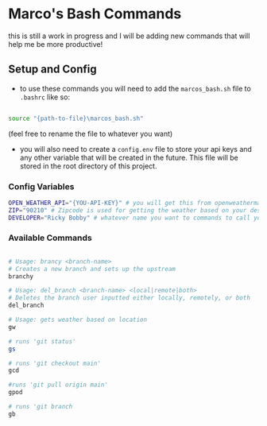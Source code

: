 # Marco's Bash Commands

this is still a work in progress and I will be adding new commands that will help me be more productive!

## Setup and Config

- to use these commands you will need to add the `marcos_bash.sh` file to `.bashrc` like so:

```bash

source "{path-to-file}\marcos_bash.sh"

```
(feel free to rename the file to whatever you want)

 - you will also need to create a `config.env` file to store your api keys and any other variable that will be created in the future. This file will be stored in the root directory of this project.

### Config Variables

```bash
OPEN_WEATHER_API="{YOU-API-KEY}" # you will get this from openweathermap.org
ZIP="90210" # Zipcode is used for getting the weather based on your desired location
DEVELOPER="Ricky Bobby" # whatever name you want to commands to call you
```

### Available Commands

``` bash

# Usage: brancy <branch-name>
# Creates a new branch and sets up the upstream
branchy

# Usage: del_branch <branch-name> <local|remote|both>
# Deletes the branch user inputted either locally, remotely, or both
del_branch

# Usage: gets weather based on location
gw

# runs 'git status'
gs

# runs 'git checkout main'
gcd

#runs 'git pull origin main'
gpod

# runs 'git branch
gb
```
